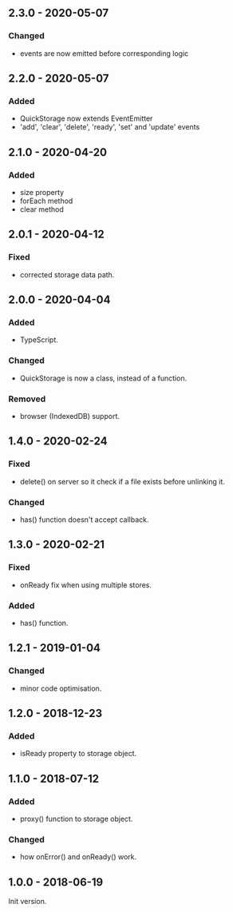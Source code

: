 ## 2.3.0 - 2020-05-07

### Changed

- events are now emitted before corresponding logic

## 2.2.0 - 2020-05-07

### Added

- QuickStorage now extends EventEmitter
- 'add', 'clear', 'delete', 'ready', 'set' and 'update' events

## 2.1.0 - 2020-04-20

### Added

- size property
- forEach method
- clear method

## 2.0.1 - 2020-04-12

### Fixed

- corrected storage data path.

## 2.0.0 - 2020-04-04

### Added

- TypeScript.

### Changed

- QuickStorage is now a class, instead of a function.

### Removed

- browser (IndexedDB) support.

## 1.4.0 - 2020-02-24

### Fixed

- delete() on server so it check if a file exists before unlinking it.

### Changed

- has() function doesn't accept callback.

## 1.3.0 - 2020-02-21

### Fixed

- onReady fix when using multiple stores.

### Added

- has() function.

## 1.2.1 - 2019-01-04

### Changed

- minor code optimisation.

## 1.2.0 - 2018-12-23

### Added

- isReady property to storage object.

## 1.1.0 - 2018-07-12

### Added

- proxy() function to storage object.

### Changed

- how onError() and onReady() work.

## 1.0.0 - 2018-06-19

Init version.
